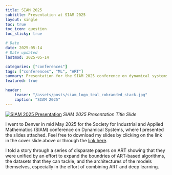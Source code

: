 ```yaml
---
title: SIAM 2025
subtitle: Presentation at SIAM 2025
layout: single
toc: true
toc_icon: question
toc_sticky: true

# Date
date: 2025-05-14
# Date updated
lastmod: 2025-05-14

categories: ["conferences"]
tags: ["conferences", "ML", "ART"]
summary: Presentation for the SIAM 2025 conference on dynamical systems.
featured: true

header:
    teaser: "/assets/posts/siam_logo_teal_cobranded_stack.jpg"
    caption: "SIAM 2025"
---
```


[![SIAM 2025 Presentation](/assets/posts/siam-title-slide.png "SIAM 2025 Presentation")](/assets/posts/Pres_SIAM_ACIL_25.pdf)
*SIAM 2025 Presentation Title Slide*

I went to Denver in mid May 2025 for the Society for Industrial and Applied Mathematics (SIAM) conference on Dynamical Systems, where I presented the slides attached.
Feel free to download my slides by clicking on the link in the cover slide above or through the [link here](/assets/posts/Pres_SIAM_ACIL_25.pdf).

I told a story through a series of disparate papers on ART showing that they were unified by an effort to expand the boundries of ART-based algorithms, the datasets that they can tackle, and the architectures of the models themselves, especially in the effort of combining ART and deep learning.
